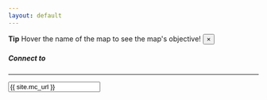 ```yaml
---
layout: default
---
```


<div class="container">
    <div class="alert alert-primary alert-dismissible fade show" role="alert">
    <strong>Tip</strong> Hover the name of the map to see the map's objective!
    <button type="button" class="close" data-dismiss="alert" aria-label="Close">
        <span aria-hidden="true">&times;</span>
    </button>
    </div>
    <div class="row">
        <div class="col-sm-3">
            <div class="sidebar" id="play">
                <div class="card mb-3">
                    <div class="card-body">
                        <h5 class="card-title heading">Connect to</h5>
                        <hr />
                        <input class="input" data-toggle="tooltip" data-placement="top" title="Click to select" onclick="this.select();" readonly="" type="text" value="{{ site.mc_url }}">
                    </div>
                </div>
            </div>
        </div>
        <div class="col-sm-9">
            <div class="status">
                <div class="card mb-3">
                    <div class="row no-gutters">
                        <div class="col-auto">
                            <img src="" class="card-img-left img-thumbnail" id="mapImage" onerror="this.src='{{ site.url }}/assets/images/fallback.png'">
                        </div>
                        <div class="col">
                            <div class="card-body">
                                <h5 class="card-title">
                                    <span id="currentMap"></span>
                                    <span id="playerCount"></span>
                                    <div id="tags"></div>
                                    <p id="nextMap"></p>
                                    <div id="players"></div>
                                    <p id="fallback"></p>
                                </h5>
                            </div>
                        </div>
                    </div>
                </div>
            </div>
        </div>
    </div>
</div>
